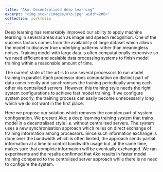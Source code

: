```yaml
---
title: "Ako: Decentralised deep learning"
excerpt: "<img src='/images/ako.jpg' width=200>"
collection: portfolio
---
```


Deep learning has remarkably improved our ability to apply machine learning in several areas such as image and speech recognition. One of the success factors comes from the availability of large dataset which allows the model to discover true underlying patterns rather than meaningless noises. Training model with large data is often computationally expensive so we need efficient and scalable data processing systems to finish model training within a reasonable amount of time.

The current state of the art is to use several processors to run model training in parallel. Each processor does computation on distinct part of data concurrently and synchronises the training periodically among each other via centralised servers. However, this training style needs the right system configurations to achieve fast model training. If we configure system poorly, the training process can easily become unnecessarily long which we do not want in the first place.

Here we propose our solution which removes the complex part of system configuration. We present Ako; a deep learning training system that trains model in a decentralised style i.e. without centralised servers. The system uses a new synchronisation approach which relies on direct exchange of training information among processors. Since such information exchange is done over the bandwidth which is often limited, the approach sends partial information at a time to control bandwidth usage but ,at the same time, makes sure that complete information will be eventually exchanged. We ran experiments and the results confirmed that Ako results in faster model training compared to the centralised server approach while there is no need to configure the system.
